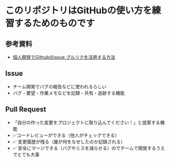 # このリポジトリはGitHubの使い方を練習するためのものです
## 参考資料
- [個人開発でGithubのissue,プルリクを活用する方法](https://qiita.com/usayamadausako/items/375bdae07e381745e6eb)
## Issue
- チーム開発でバグの報告などに使われるらしい
- バグ・要望・作業メモなどを記録・共有・追跡する機能
## Pull Request
- 「自分の作った変更をプロジェクトに取り込んでください！」と提案する機能
- ✅コードレビューができる（他人がチェックできる）
- ✅ 変更履歴が残る（誰が何をなぜしたのか記録される）
- ✅ 安全にマージできる（バグやミスを減らせる）のでチームで開発するうえでとても大事
